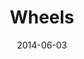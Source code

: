 ---
layout: media
category: media
title: "Wheels"
date: 2014-06-03
description: "The Wheels program"
video: "https://s3.amazonaws.com/crossroadsvideomessages/wheels2014.mp4"
video-poster: "https://www.crossroads.net/uploadedfiles/wheels_still.jpg"
---
